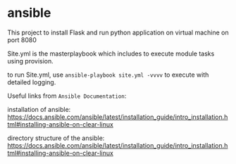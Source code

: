 # ansible

This project to install Flask and run python application on virtual machine on port 8080

Site.yml is the masterplaybook which includes to execute module tasks using provision.

to run Site.yml, use `` ansible-playbook site.yml -vvvv `` to execute with detailed logging.

Useful links from `Ansible Documentation`:

installation of ansible: https://docs.ansible.com/ansible/latest/installation_guide/intro_installation.html#installing-ansible-on-clear-linux

directory structure of the ansible: https://docs.ansible.com/ansible/latest/installation_guide/intro_installation.html#installing-ansible-on-clear-linux
